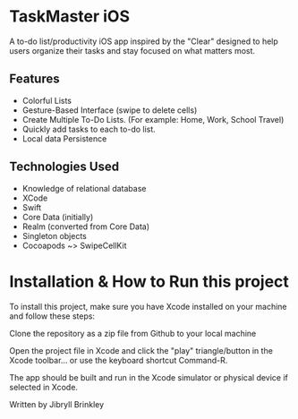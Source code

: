 # TaskMaster iOS
 A to-do list/productivity iOS app inspired by the "Clear" designed to help users organize their tasks and stay focused on what matters most.
 
## Features
- Colorful Lists 
- Gesture-Based Interface (swipe to delete cells)
- Create Multiple To-Do Lists. (For example: Home, Work, School Travel)
- Quickly add tasks to each to-do list.
- Local data Persistence


## Technologies Used

- Knowledge of relational database
- XCode
- Swift
- Core Data (initially)
- Realm (converted from Core Data)
- Singleton objects
- Cocoapods ~> SwipeCellKit


# Installation & How to Run this project

To install this project, make sure you have Xcode installed on your machine and follow these steps:

Clone the repository as a zip file from Github to your local machine

Open the project file in Xcode and click the "play" triangle/button in the Xcode toolbar... or use the keyboard shortcut Command-R.

The app should be built and run in the Xcode simulator or physical device if selected in Xcode.

Written by Jibryll Brinkley 

